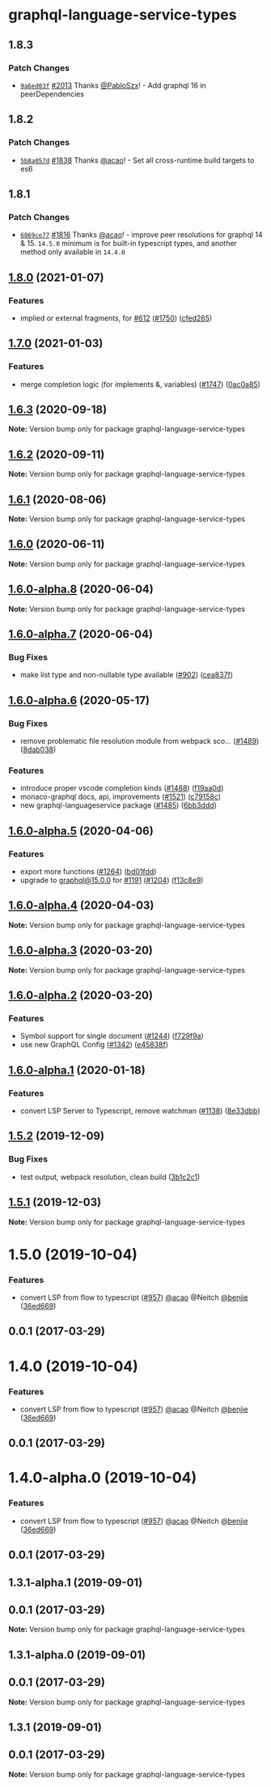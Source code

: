 # graphql-language-service-types

## 1.8.3

### Patch Changes

- [`9a6ed03f`](https://github.com/graphql/graphiql/commit/9a6ed03fbe4de9652ff5d81a8f584234995dd2ce) [#2013](https://github.com/graphql/graphiql/pull/2013) Thanks [@PabloSzx](https://github.com/PabloSzx)! - Add graphql 16 in peerDependencies

## 1.8.2

### Patch Changes

- [`5b8a057d`](https://github.com/graphql/graphiql/commit/5b8a057dd64ebecc391be32176a2403bb9d9ff92) [#1838](https://github.com/graphql/graphiql/pull/1838) Thanks [@acao](https://github.com/acao)! - Set all cross-runtime build targets to es6

## 1.8.1

### Patch Changes

- [`6869ce77`](https://github.com/graphql/graphiql/commit/6869ce7767050787db5f1017abf82fa5a52fc97a) [#1816](https://github.com/graphql/graphiql/pull/1816) Thanks [@acao](https://github.com/acao)! - improve peer resolutions for graphql 14 & 15. `14.5.0` minimum is for built-in typescript types, and another method only available in `14.4.0`

## [1.8.0](https://github.com/graphql/graphiql/compare/graphql-language-service-types@1.7.0...graphql-language-service-types@1.8.0) (2021-01-07)

### Features

- implied or external fragments, for [#612](https://github.com/graphql/graphiql/issues/612) ([#1750](https://github.com/graphql/graphiql/issues/1750)) ([cfed265](https://github.com/graphql/graphiql/commit/cfed265e3cf31875b39ea517781a217fcdfcadc2))

## [1.7.0](https://github.com/graphql/graphiql/compare/graphql-language-service-types@1.6.3...graphql-language-service-types@1.7.0) (2021-01-03)

### Features

- merge completion logic (for implements &, variables) ([#1747](https://github.com/graphql/graphiql/issues/1747)) ([0ac0a85](https://github.com/graphql/graphiql/commit/0ac0a856cfc715d7885a9965a9a9114ef2ca4b1a))

## [1.6.3](https://github.com/graphql/graphiql/compare/graphql-language-service-types@1.6.2...graphql-language-service-types@1.6.3) (2020-09-18)

**Note:** Version bump only for package graphql-language-service-types

## [1.6.2](https://github.com/graphql/graphiql/compare/graphql-language-service-types@1.6.1...graphql-language-service-types@1.6.2) (2020-09-11)

**Note:** Version bump only for package graphql-language-service-types

## [1.6.1](https://github.com/graphql/graphiql/compare/graphql-language-service-types@1.6.0...graphql-language-service-types@1.6.1) (2020-08-06)

**Note:** Version bump only for package graphql-language-service-types

## [1.6.0](https://github.com/graphql/graphiql/compare/graphql-language-service-types@1.6.0-alpha.8...graphql-language-service-types@1.6.0) (2020-06-11)

**Note:** Version bump only for package graphql-language-service-types

## [1.6.0-alpha.8](https://github.com/graphql/graphiql/compare/graphql-language-service-types@1.6.0-alpha.7...graphql-language-service-types@1.6.0-alpha.8) (2020-06-04)

**Note:** Version bump only for package graphql-language-service-types

## [1.6.0-alpha.7](https://github.com/graphql/graphiql/compare/graphql-language-service-types@1.6.0-alpha.6...graphql-language-service-types@1.6.0-alpha.7) (2020-06-04)

### Bug Fixes

- make list type and non-nullable type available ([#902](https://github.com/graphql/graphiql/issues/902)) ([cea837f](https://github.com/graphql/graphiql/commit/cea837ff77c36dadb01b4302282821b00d7f5f2f))

## [1.6.0-alpha.6](https://github.com/graphql/graphiql/compare/graphql-language-service-types@1.6.0-alpha.5...graphql-language-service-types@1.6.0-alpha.6) (2020-05-17)

### Bug Fixes

- remove problematic file resolution module from webpack sco… ([#1489](https://github.com/graphql/graphiql/issues/1489)) ([8dab038](https://github.com/graphql/graphiql/commit/8dab0385772f443f73b559e2c668080733168236))

### Features

- introduce proper vscode completion kinds ([#1488](https://github.com/graphql/graphiql/issues/1488)) ([f19aa0d](https://github.com/graphql/graphiql/commit/f19aa0ddde6109526c101c8a487f43bbb8238394))
- monaco-graphql docs, api, improvements ([#1521](https://github.com/graphql/graphiql/issues/1521)) ([c79158c](https://github.com/graphql/graphiql/commit/c79158c72e976ab286e7ec3fded7f3e2d24e50d0))
- new graphql-languageservice package ([#1485](https://github.com/graphql/graphiql/issues/1485)) ([6bb3ddd](https://github.com/graphql/graphiql/commit/6bb3dddf1f97db4bc193bb7fd9de1ada8d8c8ef9))

## [1.6.0-alpha.5](https://github.com/graphql/graphiql/compare/graphql-language-service-types@1.6.0-alpha.4...graphql-language-service-types@1.6.0-alpha.5) (2020-04-06)

### Features

- export more functions ([#1264](https://github.com/graphql/graphiql/issues/1264)) ([bd01fdd](https://github.com/graphql/graphiql/commit/bd01fdd95fddb74b416213cdea17c1e1872ca513))
- upgrade to graphql@15.0.0 for [#1191](https://github.com/graphql/graphiql/issues/1191) ([#1204](https://github.com/graphql/graphiql/issues/1204)) ([f13c8e9](https://github.com/graphql/graphiql/commit/f13c8e9d0e66df4b051b332c7d02f4bb83e07ffd))

## [1.6.0-alpha.4](https://github.com/graphql/graphiql/compare/graphql-language-service-types@1.6.0-alpha.3...graphql-language-service-types@1.6.0-alpha.4) (2020-04-03)

**Note:** Version bump only for package graphql-language-service-types

## [1.6.0-alpha.3](https://github.com/graphql/graphiql/compare/graphql-language-service-types@1.6.0-alpha.2...graphql-language-service-types@1.6.0-alpha.3) (2020-03-20)

**Note:** Version bump only for package graphql-language-service-types

## [1.6.0-alpha.2](https://github.com/graphql/graphiql/compare/graphql-language-service-types@1.6.0-alpha.0...graphql-language-service-types@1.6.0-alpha.2) (2020-03-20)

### Features

- Symbol support for single document ([#1244](https://github.com/graphql/graphiql/issues/1244)) ([f729f9a](https://github.com/graphql/graphiql/commit/f729f9a3c20362f4515bf3037347a07cc3690b38))
- use new GraphQL Config ([#1342](https://github.com/graphql/graphiql/issues/1342)) ([e45838f](https://github.com/graphql/graphiql/commit/e45838f5ba579e05b20f1a147ce431478ffad9aa))

## [1.6.0-alpha.1](https://github.com/graphql/graphiql/compare/graphql-language-service-types@1.5.2...graphql-language-service-types@1.6.0-alpha.1) (2020-01-18)

### Features

- convert LSP Server to Typescript, remove watchman ([#1138](https://github.com/graphql/graphiql/issues/1138)) ([8e33dbb](https://github.com/graphql/graphiql/commit/8e33dbb))

## [1.5.2](https://github.com/graphql/graphiql/compare/graphql-language-service-types@1.5.1...graphql-language-service-types@1.5.2) (2019-12-09)

### Bug Fixes

- test output, webpack resolution, clean build ([3b1c2c1](https://github.com/graphql/graphiql/commit/3b1c2c1))

## [1.5.1](https://github.com/graphql/graphiql/compare/graphql-language-service-types@1.5.0...graphql-language-service-types@1.5.1) (2019-12-03)

**Note:** Version bump only for package graphql-language-service-types

# 1.5.0 (2019-10-04)

### Features

- convert LSP from flow to typescript ([#957](https://github.com/graphql/graphiql/issues/957)) [@acao](https://github.com/acao) @Neitch [@benjie](https://github.com/benjie) ([36ed669](https://github.com/graphql/graphiql/commit/36ed669))

## 0.0.1 (2017-03-29)

# 1.4.0 (2019-10-04)

### Features

- convert LSP from flow to typescript ([#957](https://github.com/graphql/graphiql/issues/957)) [@acao](https://github.com/acao) @Neitch [@benjie](https://github.com/benjie) ([36ed669](https://github.com/graphql/graphiql/commit/36ed669))

## 0.0.1 (2017-03-29)

# 1.4.0-alpha.0 (2019-10-04)

### Features

- convert LSP from flow to typescript ([#957](https://github.com/graphql/graphiql/issues/957)) [@acao](https://github.com/acao) @Neitch [@benjie](https://github.com/benjie) ([36ed669](https://github.com/graphql/graphiql/commit/36ed669))

## 0.0.1 (2017-03-29)

## 1.3.1-alpha.1 (2019-09-01)

## 0.0.1 (2017-03-29)

**Note:** Version bump only for package graphql-language-service-types

## 1.3.1-alpha.0 (2019-09-01)

## 0.0.1 (2017-03-29)

**Note:** Version bump only for package graphql-language-service-types

## 1.3.1 (2019-09-01)

## 0.0.1 (2017-03-29)

**Note:** Version bump only for package graphql-language-service-types
